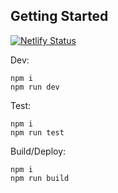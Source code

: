 
## Getting Started
[![Netlify Status](https://api.netlify.com/api/v1/badges/8f9c9ab0-c560-410e-a574-061d26cb2da3/deploy-status)](https://app.netlify.com/sites/dev-mepop/deploys)

Dev:
```
npm i
npm run dev
```


Test:
```
npm i
npm run test
```

Build/Deploy:
```
npm i
npm run build
```
